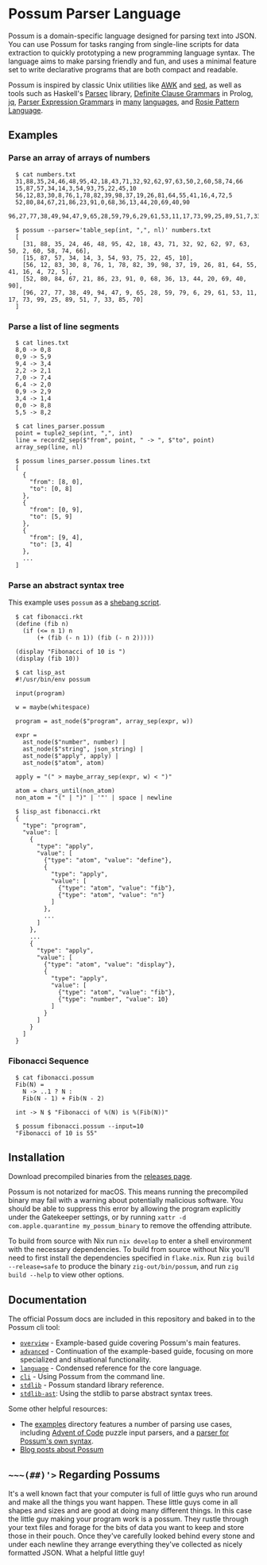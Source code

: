 # Possum Parser Language

Possum is a domain-specific language designed for parsing text into JSON. You can use Possum for tasks ranging from single-line scripts for data extraction to quickly prototyping a new programming language syntax. The language aims to make parsing friendly and fun, and uses a minimal feature set to write declarative programs that are both compact and readable.

Possum is inspired by classic Unix utilities like [AWK] and [sed], as well as tools such as Haskell's [Parsec] library, [Definite Clause Grammars] in Prolog, [jq], [Parser Expression Grammars] in [many] [languages], and [Rosie Pattern Language].

[AWK]: https://en.wikipedia.org/wiki/AWK
[sed]: https://en.wikipedia.org/wiki/Sed
[Parsec]: https://hackage.haskell.org/package/parsec
[Definite Clause Grammars]: https://en.wikipedia.org/wiki/Definite_clause_grammar
[jq]: https://stedolan.github.io/jq/
[Parser Expression Grammars]: https://en.wikipedia.org/wiki/Parsing_expression_grammar
[many]: https://docs.rs/peg/latest/peg/
[languages]: https://janet-lang.org/docs/peg.html
[Rosie Pattern Language]: https://rosie-lang.org/

## Examples

### Parse an array of arrays of numbers

```
  $ cat numbers.txt
  31,88,35,24,46,48,95,42,18,43,71,32,92,62,97,63,50,2,60,58,74,66
  15,87,57,34,14,3,54,93,75,22,45,10
  56,12,83,30,8,76,1,78,82,39,98,37,19,26,81,64,55,41,16,4,72,5
  52,80,84,67,21,86,23,91,0,68,36,13,44,20,69,40,90
  96,27,77,38,49,94,47,9,65,28,59,79,6,29,61,53,11,17,73,99,25,89,51,7,33,85,70
```

```
  $ possum --parser='table_sep(int, ",", nl)' numbers.txt
  [
    [31, 88, 35, 24, 46, 48, 95, 42, 18, 43, 71, 32, 92, 62, 97, 63, 50, 2, 60, 58, 74, 66],
    [15, 87, 57, 34, 14, 3, 54, 93, 75, 22, 45, 10],
    [56, 12, 83, 30, 8, 76, 1, 78, 82, 39, 98, 37, 19, 26, 81, 64, 55, 41, 16, 4, 72, 5],
    [52, 80, 84, 67, 21, 86, 23, 91, 0, 68, 36, 13, 44, 20, 69, 40, 90],
    [96, 27, 77, 38, 49, 94, 47, 9, 65, 28, 59, 79, 6, 29, 61, 53, 11, 17, 73, 99, 25, 89, 51, 7, 33, 85, 70]
  ]
```

### Parse a list of line segments

```
  $ cat lines.txt
  8,0 -> 0,8
  0,9 -> 5,9
  9,4 -> 3,4
  2,2 -> 2,1
  7,0 -> 7,4
  6,4 -> 2,0
  0,9 -> 2,9
  3,4 -> 1,4
  0,0 -> 8,8
  5,5 -> 8,2
```

```
  $ cat lines_parser.possum
  point = tuple2_sep(int, ",", int)
  line = record2_sep($"from", point, " -> ", $"to", point)
  array_sep(line, nl)
```

```
  $ possum lines_parser.possum lines.txt
  [
    {
      "from": [8, 0],
      "to": [0, 8]
    },
    {
      "from": [0, 9],
      "to": [5, 9]
    },
    {
      "from": [9, 4],
      "to": [3, 4]
    },
    ...
  ]
```

### Parse an abstract syntax tree

This example uses `possum` as a [shebang script](https://en.wikipedia.org/wiki/Shebang_(Unix)).

```
  $ cat fibonacci.rkt
  (define (fib n)
    (if (<= n 1) n
        (+ (fib (- n 1)) (fib (- n 2)))))

  (display "Fibonacci of 10 is ")
  (display (fib 10))
```

```
  $ cat lisp_ast
  #!/usr/bin/env possum

  input(program)

  w = maybe(whitespace)

  program = ast_node($"program", array_sep(expr, w))

  expr =
    ast_node($"number", number) |
    ast_node($"string", json_string) |
    ast_node($"apply", apply) |
    ast_node($"atom", atom)

  apply = "(" > maybe_array_sep(expr, w) < ")"

  atom = chars_until(non_atom)
  non_atom = "(" | ")" | '"' | space | newline
```

```
  $ lisp_ast fibonacci.rkt
  {
    "type": "program",
    "value": [
      {
        "type": "apply",
        "value": [
          {"type": "atom", "value": "define"},
          {
            "type": "apply",
            "value": [
              {"type": "atom", "value": "fib"},
              {"type": "atom", "value": "n"}
            ]
          },
          ...
        ]
      },
      ...
      {
        "type": "apply",
        "value": [
          {"type": "atom", "value": "display"},
          {
            "type": "apply",
            "value": [
              {"type": "atom", "value": "fib"},
              {"type": "number", "value": 10}
            ]
          }
        ]
      }
    ]
  }
```

### Fibonacci Sequence

```
  $ cat fibonacci.possum
  Fib(N) =
    N -> ..1 ? N :
    Fib(N - 1) + Fib(N - 2)

  int -> N $ "Fibonacci of %(N) is %(Fib(N))"
```

```
  $ possum fibonacci.possum --input=10
  "Fibonacci of 10 is 55"
```

## Installation

Download precompiled binaries from the [releases page].

Possum is not notarized for macOS. This means running the precompiled binary may fail with a warning about potentially malicious software. You should be able to suppress this error by allowing the program explicitly under the Gatekeeper settings, or by running `xattr -d com.apple.quarantine my_possum_binary` to remove the offending attribute.

To build from source with Nix run `nix develop` to enter a shell environment with the necessary dependencies. To build from source without Nix you'll need to first install the dependencies specified in `flake.nix`. Run `zig build --release=safe` to produce the binary `zig-out/bin/possum`, and run `zig build --help` to view other options.

[releases page]: https://github.com/mulias/possum_parser_language/releases/latest

## Documentation

The official Possum docs are included in this repository and baked in to the Possum cli tool:

* [`overview`] - Example-based guide covering Possum's main features.
* [`advanced`] - Continuation of the example-based guide, focusing on more specialized and situational functionality.
* [`language`] - Condensed reference for the core language.
* [`cli`] - Using Possum from the command line.
* [`stdlib`] - Possum standard library reference.
* [`stdlib-ast`]: Using the stdlib to parse abstract syntax trees.

Some other helpful resources:

* The [examples] directory features a number of parsing use cases, including [Advent of Code] puzzle input parsers, and a [parser for Possum's own syntax].
* [Blog posts about Possum]

[`overview`]: docs/overview.md
[`advanced`]: docs/advanced.md
[`language`]: docs/language.md
[`cli`]: docs/cli.txt
[`stdlib`]: docs/stdlib.md
[`stdlib-ast`]: docs/stdlib-ast.md
[examples]: examples/
[Advent of Code]: https://adventofcode.com/
[parser for possum's own syntax]: examples/possum/
[Blog posts about Possum]: https://mulias.github.io/tags/possum/

## `~~~(##)'>` Regarding Possums

It's a well known fact that your computer is full of little guys who run around and make all the things you want happen. These little guys come in all shapes and sizes and are good at doing many different things. In this case the little guy making your program work is a possum. They rustle through your text files and forage for the bits of data you want to keep and store those in their pouch. Once they've carefully looked behind every stone and under each newline they arrange everything they've collected as nicely formatted JSON. What a helpful little guy!
